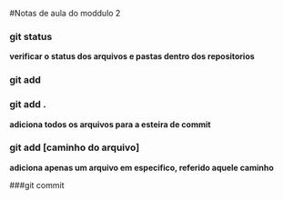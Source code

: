 #Notas de aula do moddulo 2

### git status 
 **verificar o status dos arquivos e pastas dentro dos repositorios**

 ### git add
 ### git add .

 **adiciona todos os arquivos para a esteira de commit**

 ### git add [caminho do arquivo]
 **adiciona apenas um arquivo em especifico, referido aquele caminho**

###git commit